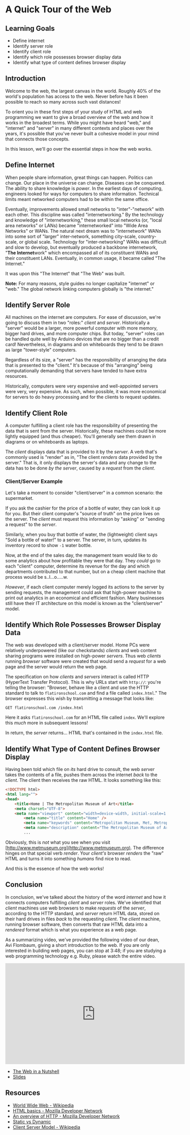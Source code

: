 # A Quick Tour of the Web

## Learning Goals

- Define internet
- Identify server role
- Identify client role
- Identify which role possesses browser display data
- Identify what type of content defines browser display

## Introduction

Welcome to the web, the largest canvas in the world. Roughly 40% of the world's
population has access to the web. Never before has it been possible to
reach so many across such vast distances!

To orient you in these first steps of your study of HTML and web programming we
want to give a broad overview of the web and how it works in the broadest
terms. While you might have heard "web," and "internet" and "server" in many
different contexts and places over the years, it's possible that you've never
built a cohesive model in your mind that connects those concepts.

In this lesson, we'll go over the essential steps in how the web
works.

## Define Internet

When people share information, great things can happen. Politics can change. Our
place in the universe can change. Diseases can be conquered. The ability to
share knowledge is _power_. In the earliest days of computing, engineers looked
for ways for computers to share information. Technical limits meant networked
computers had to be within the same office.

Eventually, improvements allowed small networks to "inter"-"network"  with each
other. This discipline was called "internetworking." By the technology and
knowledge of "internetworking," these small local networks (or, "local area
networks" or LANs) became "internetworked" into "Wide Area Networks" or WANs.
The natural next dream was to "internetwork" WANs into some sort of "larger"
inter-network, something city-scale, country-scale, or global scale. Technology
for "inter-networking" WANs was difficult and slow to develop, but eventually
produced a backbone internetwork, "**The Internet**work" which encompassed all
of its constituent WANs and their constituent LANs. Eventually, in common usage,
it became called "The Internet."

It was upon this "The Internet" that "The Web" was built.

**Note:** For many reasons, style guides no longer capitalize "internet" or
"web." The global network linking computers globally is "the internet."

## Identify Server Role

All machines on the internet are computers. For ease of discussion, we're going
to discuss them in two "roles:" _client_ and _server_. Historically a "server"
would be a larger, more powerful computer with more memory, bigger hard drives,
and more computer chips. But today, "server" roles can be handled quite well by
Arduino devices that are no bigger than a credit card! Nevertheless, in diagrams
and on whiteboards they tend to be drawn as large "tower-style" computers.

Regardless of its size, a "server" has the responsibility of arranging the data
that is presented to the "client." It's because of this "arranging" being
computationally demanding that servers have tended to have extra resources.

Historically, computers were very expensive and well-appointed servers were
very, very expensive. As such, when possible, it was more economical for
servers to do heavy processing and for the clients to request updates.

## Identify Client Role

A computer fulfilling a client role has the responsibility of presenting the
data that is sent from the server. Historically, these machines could be more
lightly equipped (and thus cheaper). You'll generally see them drawn in
diagrams or on whiteboards as laptops.

The _client_ displays data that is provided to it by the _server_. A verb
that's commonly used is "render" as in, "The client _renders_ data provided by
the server." That is, it only displays the server's data and any change to the
data has to be done _by the server_, caused by a _request_ from the _client_.

### Client/Server Example

Let's take a moment to consider "client/server" in a common scenario: the
supermarket.

If you ask the cashier for the price of a bottle of water, they can look it up
for you. But their client computer's "source of truth" on the price lives on
the server. The _client_ must request this information by "asking" or "sending
a request" to the _server_.

Similarly, when you buy that bottle of water, the (lightweight) client says
"Sold a bottle of water!" to a server. The server, in turn, updates its
inventory record to show `-1` water bottle.

Now, at the end of the sales day, the management team would like to do some
analytics about how profitable they were that day. They _could_ go to each
"client" computer, determine its revenue for the day and which departments
contributed to that number, but on a cheap client machine that process would be
s..l...o.....w.

_However_, if each client computer merely logged its actions to the server by
sending requests, the management could ask that high-power machine to print out
analytics in an economical and efficient fashion. Many businesses still have
their IT architecture on this model is known as the "client/server" model.

## Identify Which Role Possesses Browser Display Data

The web was developed with a client/server model. Home PCs were relatively
underpowered (like our checkstands) _clients_ and web content sharing programs
were installed on high-power _servers_. Thus web _clients_ running _browser_
software were created that would send a _request_ for a web page and the server
would return the web page.

The specification on how _clients_ and _servers_ interact is called HTTP
(HyperText Transfer Protocol). This is why URLs start with `http://`: you're
telling the browser: "Browser, behave like a client and use the HTTP standard to
talk to `flatironschool.com` and find a file called `index.html`." The browser
expresses this wish by transmitting a message that looks like:

`GET flatironschool.com /index.html`

Here it asks `flatironschool.com` for an HTML file called `index`. We'll
explore this _much_ more in subsequent lessons!

In return, the _server_ returns... HTML that's contained in the `index.html`
file.

## Identify What Type of Content Defines Browser Display

Having been told which file on _its_ hard drive to consult, the web _server_
takes the contents of a file, pushes them across the internet _back_ to the
_client_. The client then receives the raw HTML. It looks something like this:

```html
<!DOCTYPE html>
<html lang="">
<head>
    <title>Home | The Metropolitan Museum of Art</title>
    <meta charset="UTF-8">
    <meta name="viewport" content="width=device-width, initial-scale=1.0">
        <meta name="title" content="Home" />
        <meta name="keywords" content="Metropolitan Museum, Met, Metropolitan Museum of Art, Met Museum, Metropolitan" />
        <meta name="description" content="The Metropolitan Museum of Art is a...">
        ...
```

Obviously, this is _not_ what you see when you visit
[http://www.metmuseum.org](http://www.metmuseum.org). The
difference hinges on that special verb _render_. Your _client's_ browser
_renders_ the "raw" HTML and turns it into something _humans_ find nice to
read.

And this is the essence of how the web works!

## Conclusion

In conclusion, we've talked about the history of the word _internet_ and how it
connects computers fulfilling _client_ and _server_ roles. We've identified that
_client_ machines use web browsers to make _requests_ of the _server_, according
to the HTTP standard, and _server_ return HTML data, stored on their hard drives
in files _back_ to the requesting _client_. The _client_ machine, running
browser software, then converts that raw HTML data into a _rendered_ format
which is what you experience as a web page.

As a summarizing video, we've provided the following video of our dean, Avi
Flombaum, giving a short introduction to the web. If you are only
interested in building web pages, you can stop at 3:48; if you are studying a
web programming technology e.g. Ruby, please watch the entire video.

<iframe width="560" height="315" src="https://www.youtube.com/embed/7AS96jRnquI?rel=0&modestbranding=1" frameborder="0" allowfullscreen></iframe>

* [The Web in a Nutshell][TWINS]
* [Slides][Slides]

## Resources

- [World Wide Web - Wikipedia](https://en.wikipedia.org/wiki/World_Wide_Web)
- [HTML basics - Mozilla Developer Network](https://developer.mozilla.org/en-US/docs/Learn/Getting_started_with_the_web/HTML_basics)
- [An overview of HTTP - Mozilla Developer Network](https://developer.mozilla.org/en-US/docs/Web/HTTP/Overview)
- [Static vs Dynamic](https://noahveltman.com/static-dynamic/)
- [Client Server Model - Wikipedia](https://en.wikipedia.org/wiki/Client%E2%80%93server_model)

[TWINS]: https://www.youtube.com/watch?v=7AS96jRnquI
[Slides]: https://docs.google.com/presentation/d/1m6SPR13MdfF7YRhfx7HtvkOmFnrRyVQOEFgWhI8Bc0I/edit?usp=sharing
